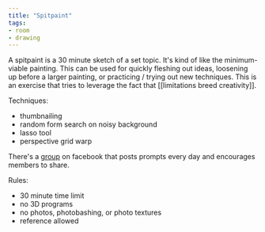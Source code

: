 ```yaml
---
title: "Spitpaint"
tags:
- room
- drawing
---
```


A spitpaint is a 30 minute sketch of a set topic. It's kind of like the minimum-viable painting. This can be used for quickly fleshing out ideas, loosening up before a larger painting, or practicing / trying out new techniques. This is an exercise that tries to leverage the fact that [[limitations breed creativity]].

Techniques:
- thumbnailing
- random form search on noisy background
- lasso tool
- perspective grid warp

There's a [group](https://www.facebook.com/groups/1402563099961950/) on facebook that posts prompts every day and encourages members to share. 

Rules:
- 30 minute time limit
- no 3D programs
- no photos, photobashing, or photo textures
- reference allowed